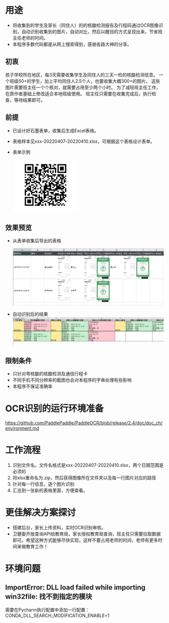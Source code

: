 # 用途
* 将收集到的学生及家长（同住人）的的核酸检测报告及行程码通过OCR图像识别，自动识别收集到的图片，自动对比，然后以醒目的方式呈现出来，节省班主任老师的时间。
* 本程序多数代码都是从网上搜索得到，感谢各路大神的分享。
## 初衷
孩子学校所在地区，每3天需要收集学生及同住人的三天一检的核酸检测信息。
一个班级50+的学生，加上平均同住人2.5个人，也要收集大概300+的图片。
这些图片需要班主任一个个核对，就需要占用至少两个小时。
为了减轻班主任工作，在原作者基础上修改适合本地班级使用。
班主任只需要在收集完成后，执行检查，等待结果即可。
## 前提
* 已设计好石墨表单，收集后生成Excel表格。
* 表格样本见xxx-20220407-20220410.xlsx，可根据这个表格设计表单。
* 表单示例

  ![](pic_bed/form.png)

## 效果预览
* 从表单收集后导出的表格
  
  ![](pic_bed/orig_form.png)

* 自动识别后的结果
  ![](pic_bed/result.png)


## 限制条件
* 只针对粤核酸的核酸检测及通信行程卡
* 不同手机不同分辨率的截图也会对本程序的字串处理有些影响
* 本程序不保证准确率
# OCR识别的运行环境准备
https://github.com/PaddlePaddle/PaddleOCR/blob/release/2.4/doc/doc_ch/environment.md

# 工作流程
1. 识别文件名，文件名格式是xxx-20220407-20220410.xlsx，两个日期范围是必须的
2. 将xlsx重命名为.zip，然后获得图像所在文件夹以及每一行图片对应的路径
3. 针对每一行信息，逐个图片识别
4. 汇总到一张新的表格里面，方便查看。

# 更佳解决方案探讨
* 搭建后台，家长上传资料，实时OCR识别审核。
* 卫健委开放查询API给教育局，家长授权教育局查询，班主任只需要拉取数据即可。希望这种方式能够尽快实现，这样不要占用老师的时间，老师有更多时间来做教育工作！
# 环境问题
## ImportError: DLL load failed while importing win32file: 找不到指定的模块
需要在Pycharm执行配置中添加一行配置：CONDA_DLL_SEARCH_MODIFICATION_ENABLE=1
